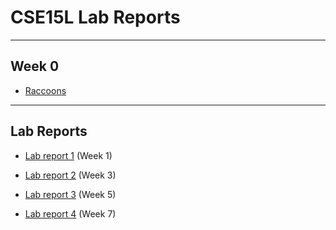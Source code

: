 # **CSE15L Lab Reports**  
***  
## Week 0 
* [Raccoons](https://geenalimfat.github.io/cse15l-lab-reports/raccoons)
***

## Lab Reports
* [Lab report 1](https://geenalimfat.github.io/cse15l-lab-reports/lab-report-1-week-0)    (Week 1)

* [Lab report 2](/lab-report-2.md) (Week 3)

* [Lab report 3](/lab-report-3.md) (Week 5)

* [Lab report 4](/lab-report-4.md) (Week 7)
